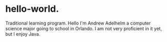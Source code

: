 # hello-world.
Traditional learning program.
Hello I'm Andrew Adelhelm a computer science major going to school in Orlando. I am not very proficient in it yet, but I enjoy Java. 
